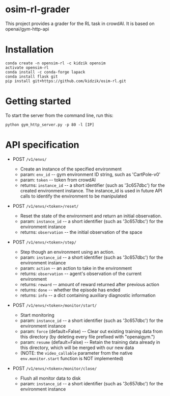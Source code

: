 osim-rl-grader
============

This project provides a grader for the RL task in crowdAI. It is based on openai/gym-http-api

Installation
============
	
    conda create -n opensim-rl -c kidzik opensim
    activate opensim-rl
    conda install -c conda-forge lapack
    conda install flask git
    pip install git+https://github.com/kidzik/osim-rl.git

Getting started
============

To start the server from the command line, run this:

    python gym_http_server.py -p 80 -l [IP]

API specification
============

  * POST `/v1/envs/`
      * Create an instance of the specified environment
      * param: `env_id` -- gym environment ID string, such as 'CartPole-v0'
      * param: `token` -- token from crowdAI
      * returns: `instance_id` -- a short identifier (such as '3c657dbc')
	    for the created environment instance. The instance_id is
        used in future API calls to identify the environment to be
        manipulated

  * POST `/v1/envs/<token>/reset/`
      * Reset the state of the environment and return an initial
        observation.
      * param: `instance_id` -- a short identifier (such as '3c657dbc')
        for the environment instance
      * returns: `observation` -- the initial observation of the space
    
  * POST `/v1/envs/<token>/step/`
      *  Step though an environment using an action.
      * param: `instance_id` -- a short identifier (such as '3c657dbc')
        for the environment instance
	  * param: `action` -- an action to take in the environment
      * returns: `observation` -- agent's observation of the current
        environment
      * returns: `reward` -- amount of reward returned after previous action
      * returns: `done` -- whether the episode has ended
      * returns: `info` -- a dict containing auxiliary diagnostic information

  * POST `/v1/envs/<token>/monitor/start/`
      * Start monitoring
      * param: `instance_id` -- a short identifier (such as '3c657dbc')
        for the environment instance  
      * param: `force` (default=False) -- Clear out existing training
        data from this directory (by deleting every file
        prefixed with "openaigym.")
      * param: `resume` (default=False) -- Retain the training data
        already in this directory, which will be merged with
        our new data
      * (NOTE: the `video_callable` parameter from the native
    `env.monitor.start` function is NOT implemented)

  * POST `/v1/envs/<token>/monitor/close/`
      * Flush all monitor data to disk
      * param: `instance_id` -- a short identifier (such as '3c657dbc')
        for the environment instance 
	
